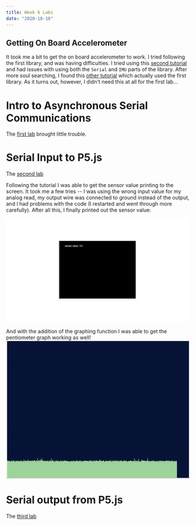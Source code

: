 ```yaml
---
title: Week 6 Labs
date: "2020-10-18"
---
```


## Getting On Board Accelerometer 

It took me a bit to get the on board accelerometer to work. I tried following the first library, and was having difficulties. I tried using this [second tutorial](https://maker.pro/arduino/tutorial/how-to-use-the-arduino-nano-33-bles-built-in-imu) and had issues with using both the `Serial` and `IMU` parts of the library. After more soul searching, I found this [other tutorial](https://desertbot.io/blog/arduino-nano-33-iot-imu) which actually used the first library. As it turns out, however, I didn't need this at all for the first lab...

# Intro to Asynchronous Serial Communications

The [first lab](https://itp.nyu.edu/physcomp/lab-intro-to-serial-communications/) brought little trouble.

# Serial Input to P5.js
The [second lab](https://itp.nyu.edu/physcomp/labs/labs-serial-communication/lab-serial-input-to-the-p5-js-ide/)

Following the tutorial I was able to get the sensor value printing to the screen. It took me a few tries -- I was using the wrong input value for my analog read, my output wire was connected to ground instead of the output, and I had problems with the code (I restarted and went through more carefully). After all this, I finally printed out the sensor value:

![sensor value](./sensor_value.jpg)

And with the addition of the graphing function I was able to get the pentiometer graph working as well!
![graph](./graph.gif)

# Serial output from P5.js
The [third lab](https://itp.nyu.edu/physcomp/labs/labs-serial-communication/lab-serial-output-from-p5-js/)
